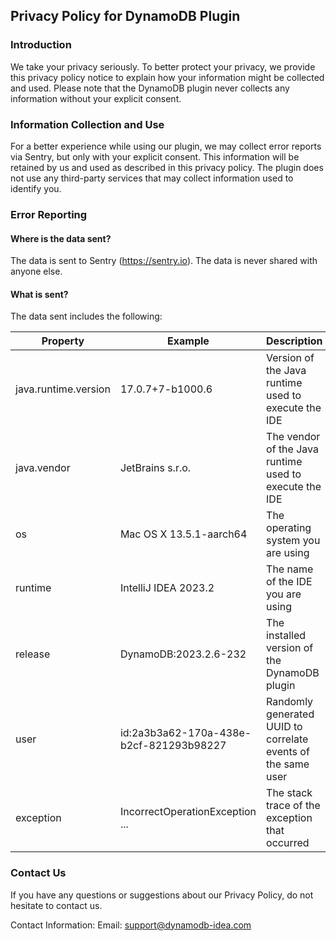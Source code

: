 ## Privacy Policy for DynamoDB Plugin

### Introduction

We take your privacy seriously. To better protect your privacy, we provide this privacy policy notice to explain how
your information might be collected and used. Please note that the DynamoDB plugin never collects any information
without your explicit consent.

### Information Collection and Use

For a better experience while using our plugin, we may collect error reports via Sentry, but only with your explicit
consent. This information will be retained by us and used as described in this privacy policy. The plugin does not use
any third-party services that may collect information used to identify you.

### Error Reporting

#### Where is the data sent?

The data is sent to Sentry (https://sentry.io). The data is never shared with anyone else.

#### What is sent?

The data sent includes the following:

| Property             | Example                                 | Description                                                  |
|----------------------|-----------------------------------------|--------------------------------------------------------------|
| java.runtime.version | 17.0.7+7-b1000.6                        | Version of the Java runtime used to execute the IDE          |
| java.vendor          | JetBrains s.r.o.                        | The vendor of the Java runtime used to execute the IDE       |
| os                   | Mac OS X 13.5.1-aarch64                 | The operating system you are using                           |
| runtime              | IntelliJ IDEA 2023.2                    | The name of the IDE you are using                            |
| release              | DynamoDB:2023.2.6-232                   | The installed version of the DynamoDB plugin                 |
| user                 | id:2a3b3a62-170a-438e-b2cf-821293b98227 | Randomly generated UUID to correlate events of the same user |
| exception            | IncorrectOperationException ...         | The stack trace of the exception that occurred               |

### Contact Us

If you have any questions or suggestions about our Privacy Policy, do not hesitate to contact us.

Contact Information:
Email: support@dynamodb-idea.com
